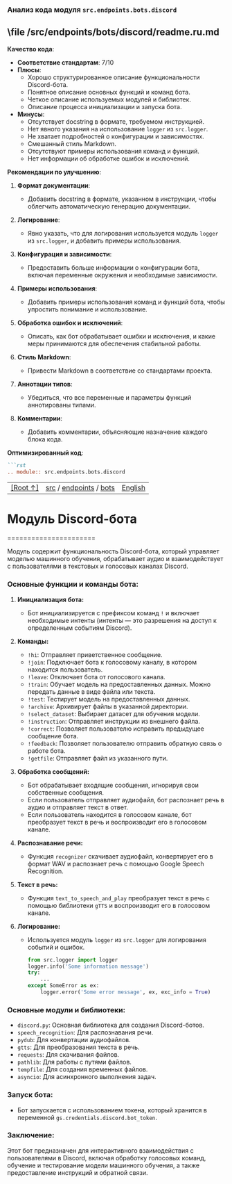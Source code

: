 ### **Анализ кода модуля `src.endpoints.bots.discord`**

## \file /src/endpoints/bots/discord/readme.ru.md

**Качество кода**:
- **Соответствие стандартам**: 7/10
- **Плюсы**:
  - Хорошо структурированное описание функциональности Discord-бота.
  - Понятное описание основных функций и команд бота.
  - Четкое описание используемых модулей и библиотек.
  - Описание процесса инициализации и запуска бота.
- **Минусы**:
  - Отсутствует docstring в формате, требуемом инструкцией.
  - Нет явного указания на использование `logger` из `src.logger`.
  - Не хватает подробностей о конфигурации и зависимостях.
  - Смешанный стиль Markdown.
  - Отсутствуют примеры использования команд и функций.
  - Нет информации об обработке ошибок и исключений.

**Рекомендации по улучшению**:

1. **Формат документации**:
   - Добавить docstring в формате, указанном в инструкции, чтобы облегчить автоматическую генерацию документации.

2. **Логирование**:
   - Явно указать, что для логирования используется модуль `logger` из `src.logger`, и добавить примеры использования.

3. **Конфигурация и зависимости**:
   - Предоставить больше информации о конфигурации бота, включая переменные окружения и необходимые зависимости.

4. **Примеры использования**:
   - Добавить примеры использования команд и функций бота, чтобы упростить понимание и использование.

5. **Обработка ошибок и исключений**:
   - Описать, как бот обрабатывает ошибки и исключения, и какие меры принимаются для обеспечения стабильной работы.

6. **Стиль Markdown**:
   - Привести Markdown в соответствие со стандартами проекта.

7. **Аннотации типов**:
    - Убедиться, что все переменные и параметры функций аннотированы типами.

8. **Комментарии**:
   - Добавить комментарии, объясняющие назначение каждого блока кода.

**Оптимизированный код**:

```markdown
```rst
.. module:: src.endpoints.bots.discord
```

<TABLE>
<TR>
<TD>
<A HREF = 'https://github.com/hypo69/hypotez/blob/master/README.MD'>[Root ↑]</A>
</TD>
<TD>
<A HREF = 'https://github.com/hypo69/hypotez/blob/master/src/readme.ru.md'>src</A> /
<A HREF = 'https://github.com/hypo69/hypotez/blob/master/src/endpoints/readme.ru.md'>endpoints</A> /
<A HREF = 'https://github.com/hypo69/hypotez/blob/master/src/endpoints/bots/readme.ru.md'>bots</A>
</TD>
<TD>
<A HREF = 'https://github.com/hypo69/hypotez/blob/master/src/bots/discord/README.MD'>English</A>
</TD>
</TABLE>

# Модуль Discord-бота
======================

Модуль содержит функциональность Discord-бота, который управляет моделью машинного обучения,
обрабатывает аудио и взаимодействует с пользователями в текстовых и голосовых каналах Discord.

### Основные функции и команды бота:

1. **Инициализация бота:**
   - Бот инициализируется с префиксом команд `!` и включает необходимые интенты (интенты — это разрешения на доступ к определенным событиям Discord).

2. **Команды:**
   - `!hi`: Отправляет приветственное сообщение.
   - `!join`: Подключает бота к голосовому каналу, в котором находится пользователь.
   - `!leave`: Отключает бота от голосового канала.
   - `!train`: Обучает модель на предоставленных данных. Можно передать данные в виде файла или текста.
   - `!test`: Тестирует модель на предоставленных данных.
   - `!archive`: Архивирует файлы в указанной директории.
   - `!select_dataset`: Выбирает датасет для обучения модели.
   - `!instruction`: Отправляет инструкции из внешнего файла.
   - `!correct`: Позволяет пользователю исправить предыдущее сообщение бота.
   - `!feedback`: Позволяет пользователю отправить обратную связь о работе бота.
   - `!getfile`: Отправляет файл из указанного пути.

3. **Обработка сообщений:**
   - Бот обрабатывает входящие сообщения, игнорируя свои собственные сообщения.
   - Если пользователь отправляет аудиофайл, бот распознает речь в аудио и отправляет текст в ответ.
   - Если пользователь находится в голосовом канале, бот преобразует текст в речь и воспроизводит его в голосовом канале.

4. **Распознавание речи:**
   - Функция `recognizer` скачивает аудиофайл, конвертирует его в формат WAV и распознает речь с помощью Google Speech Recognition.

5. **Текст в речь:**
   - Функция `text_to_speech_and_play` преобразует текст в речь с помощью библиотеки `gTTS` и воспроизводит его в голосовом канале.

6. **Логирование:**
   - Используется модуль `logger` из `src.logger` для логирования событий и ошибок.
     ```python
     from src.logger import logger
     logger.info('Some information message')
     try:
         ...
     except SomeError as ex:
         logger.error('Some error message', ex, exc_info = True)
     ```

### Основные модули и библиотеки:
- `discord.py`: Основная библиотека для создания Discord-ботов.
- `speech_recognition`: Для распознавания речи.
- `pydub`: Для конвертации аудиофайлов.
- `gtts`: Для преобразования текста в речь.
- `requests`: Для скачивания файлов.
- `pathlib`: Для работы с путями файлов.
- `tempfile`: Для создания временных файлов.
- `asyncio`: Для асинхронного выполнения задач.

### Запуск бота:
- Бот запускается с использованием токена, который хранится в переменной `gs.credentials.discord.bot_token`.

### Заключение:
Этот бот предназначен для интерактивного взаимодействия с пользователями в Discord, включая обработку голосовых команд, обучение и тестирование модели машинного обучения, а также предоставление инструкций и обратной связи.